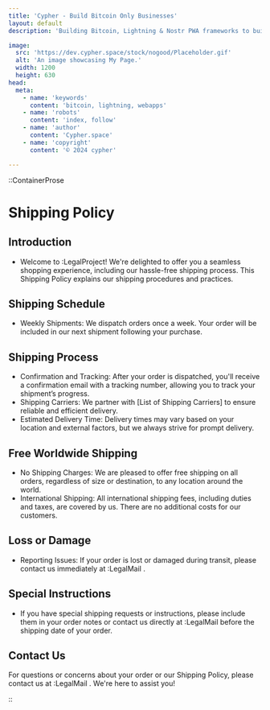 ```yaml
---
title: 'Cypher - Build Bitcoin Only Businesses'
layout: default
description: 'Building Bitcoin, Lightning & Nostr PWA frameworks to build faster & better.'

image:
  src: 'https://dev.cypher.space/stock/nogood/Placeholder.gif'
  alt: 'An image showcasing My Page.'
  width: 1200
  height: 630
head:
  meta:
    - name: 'keywords'
      content: 'bitcoin, lightning, webapps'
    - name: 'robots'
      content: 'index, follow'
    - name: 'author'
      content: 'Cypher.space'
    - name: 'copyright'
      content: '© 2024 cypher'

---
```



::ContainerProse

# Shipping Policy

## Introduction

- Welcome to :LegalProject! We're delighted to offer you a seamless shopping experience, including our hassle-free shipping process. This Shipping Policy explains our shipping procedures and practices.

## Shipping Schedule

- Weekly Shipments: We dispatch orders once a week. Your order will be included in our next shipment following your purchase.

## Shipping Process

- Confirmation and Tracking: After your order is dispatched, you'll receive a confirmation email with a tracking number, allowing you to track your shipment’s progress.
- Shipping Carriers: We partner with [List of Shipping Carriers] to ensure reliable and efficient delivery.
- Estimated Delivery Time: Delivery times may vary based on your location and external factors, but we always strive for prompt delivery.

## Free Worldwide Shipping

- No Shipping Charges: We are pleased to offer free shipping on all orders, regardless of size or destination, to any location around the world.
- International Shipping: All international shipping fees, including duties and taxes, are covered by us. There are no additional costs for our customers.

## Loss or Damage

- Reporting Issues: If your order is lost or damaged during transit, please contact us immediately at :LegalMail .

## Special Instructions

- If you have special shipping requests or instructions, please include them in your order notes or contact us directly at :LegalMail before the shipping date of your order.

## Contact Us

For questions or concerns about your order or our Shipping Policy, please contact us at :LegalMail . We're here to assist you!

::